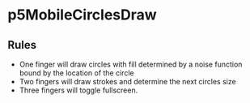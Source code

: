 # p5MobileCirclesDraw

## Rules
* One finger will draw circles with fill determined by a noise function bound by the location of the circle
* Two fingers will draw strokes and determine the next circles size
* Three fingers will toggle fullscreen.